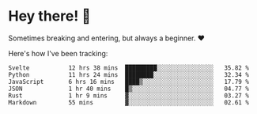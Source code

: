 # Hey there! 👋
Sometimes breaking and entering, but always a beginner. ❤️

Here's how I've been tracking:
<!--START_SECTION:waka-->

```text
Svelte           12 hrs 38 mins  █████████░░░░░░░░░░░░░░░░   35.82 %
Python           11 hrs 24 mins  ████████░░░░░░░░░░░░░░░░░   32.34 %
JavaScript       6 hrs 16 mins   ████▒░░░░░░░░░░░░░░░░░░░░   17.79 %
JSON             1 hr 40 mins    █▒░░░░░░░░░░░░░░░░░░░░░░░   04.77 %
Rust             1 hr 9 mins     ▓░░░░░░░░░░░░░░░░░░░░░░░░   03.27 %
Markdown         55 mins         ▓░░░░░░░░░░░░░░░░░░░░░░░░   02.61 %
```

<!--END_SECTION:waka-->
